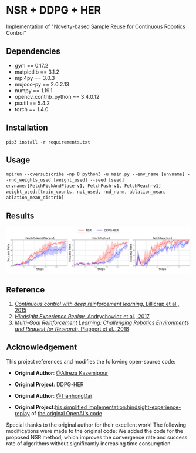 # NSR + DDPG + HER
Implementation of "Novelty-based Sample Reuse for Continuous Robotics Control"   

## Dependencies  
- gym == 0.17.2  
- matplotlib == 3.1.2  
- mpi4py == 3.0.3  
- mujoco-py == 2.0.2.13  
- numpy == 1.19.1  
- opencv_contrib_python == 3.4.0.12  
- psutil == 5.4.2  
- torch == 1.4.0  

## Installation
```shell
pip3 install -r requirements.txt
```

## Usage
```shell
mpirun --oversubscribe -np 8 python3 -u main.py --env_name [envname] --rnd_weights_used [weight_used] --seed [seed]
envname:[FetchPickAndPlace-v1, FetchPush-v1, FetchReach-v1]
weight_used:[train_counts, not_used, rnd_norm, ablation_mean, ablation_mean_distrib]
```
## Results
![Example Image](results/compare_nsr_ddpg.png)


## Reference
1. [_Continuous control with deep reinforcement learning_, Lillicrap et al., 2015](https://arxiv.org/abs/1509.02971)  
2. [_Hindsight Experience Replay_, Andrychowicz et al., 2017](https://arxiv.org/abs/1707.01495)  
3. [_Multi-Goal Reinforcement Learning: Challenging Robotics Environments and Request for Research_, Plappert et al., 2018](https://arxiv.org/abs/1802.09464)  
## Acknowledgement
This project references and modifies the following open-source code:
- **Original Author**: [@Alireza Kazemipour](https://github.com/alirezakazemipour)
- **Original Project**: [DDPG-HER](https://github.com/alirezakazemipour/DDPG-HER)

- **Original Author**: [@TianhongDai](https://github.com/TianhongDai)
- **Original Project**:[his simplified implementation:hindsight-experience-replay](https://github.com/TianhongDai/hindsight-experience-replay) of [the original OpenAI's code](https://github.com/openai/baselines/tree/master/baselines/her)

Special thanks to the original author for their excellent work! The following modifications were made to the original code:
We added the code for the proposed NSR method, which improves the convergence rate and success rate of algorithms without significantly increasing time consumption.

